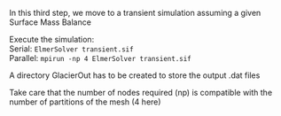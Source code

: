 In this third step, we move to a transient simulation assuming a given Surface Mass Balance

Execute the simulation:<br>
Serial: `ElmerSolver transient.sif`<br> 
Parallel: `mpirun -np 4 ElmerSolver transient.sif`  

A directory GlacierOut has to be created to store the output .dat files

Take care that the number of nodes required (np) is compatible with the number of partitions of the mesh (4 here) 
